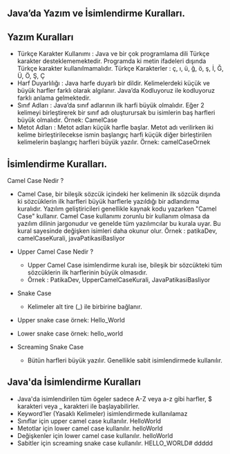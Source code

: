 Java’da Yazım ve İsimlendirme Kuralları.
-
Yazım Kuralları
-
- Türkçe Karakter Kullanımı : Java ve bir çok programlama dili Türkçe karakter desteklememektedir. Programda ki metin ifadeleri dışında Türkçe karakter kullanılmamalıdır. Türkçe Karakterler : ç, ı, ü, ğ, ö, ş, İ, Ğ, Ü, Ö, Ş, Ç
- Harf Duyarlılığı : Java harfe duyarlı bir dildir. Kelimelerdeki küçük ve büyük harfler farklı olarak algılanır. Java’da Kodluyoruz ile kodluyoruz farklı anlama gelmektedir.
- Sınıf Adları : Java’da sınıf adlarının ilk harfi büyük olmalıdır. Eğer 2 kelimeyi birleştirerek bir sınıf adı oluşturursak bu isimlerin baş harfleri büyük olmalıdır. Örnek: CamelCase
- Metot Adları : Metot adları küçük harfle başlar. Metot adı verilirken iki kelime birleştirilecekse ismin başlangıç harfi küçük diğer birleştirilen kelimelerin başlangıç harfleri büyük yazılır. Örnek: camelCaseOrnek

İsimlendirme Kuralları.
-

Camel Case Nedir ?

  - Camel Case, bir bileşik sözcük içindeki her kelimenin ilk sözcük dışında ki sözcüklerin ilk harfleri büyük harflerle yazıldığı bir adlandırma kuralıdır. Yazılım geliştiricileri genellikle kaynak kodu yazarken "Camel Case" kullanır. Camel Case kullanımı zorunlu bir kullanım olmasa da yazılım dilinin jargonudur ve genelde tüm yazılımcılar bu kurala uyar. Bu kural sayesinde değişken isimleri daha okunur olur.
Örnek : patikaDev, camelCaseKurali, javaPatikasiBasliyor


- Upper Camel Case Nedir ?
  - Upper Camel Case isimlendirme kuralı ise, bileşik bir sözcükteki tüm sözcüklerin ilk harflerinin büyük olmasıdır.
  - Örnek : PatikaDev, UpperCamelCaseKurali, JavaPatikasiBasliyor
  

- Snake Case
  - Kelimeler alt tire (_) ile birbirine bağlanır.


- Upper snake case örnek: Hello_World


- Lower snake case örnek: hello_world


- Screaming Snake Case
  - Bütün harfleri büyük yazılır. Genellikle sabit isimlendirmede kullanılır.

Java'da İsimlendirme Kuralları
-
- Java'da isimlendirilen tüm ögeler sadece A-Z veya a-z gibi harfler, $ karakteri veya _ karakteri ile başlayabilirler.
- Keyword’ler (Yasaklı Kelimeler) isimlendirmede kullanılamaz
- Sınıflar için upper camel case kullanılır. HelloWorld
- Metotlar için lower camel case kullanılır. helloWorld
- Değişkenler için lower camel case kullanılır. helloWorld
- Sabitler için screaming snake case kullanılır. HELLO_WORLD# ddddd
